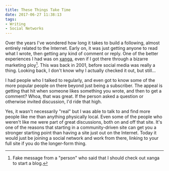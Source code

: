 ```yaml
---
title: These Things Take Time
date: 2017-06-27 11:38:13
tags:
- Writing
- Social Networks
---
```

Over the years I've wondered how long it takes to build a following, almost entirely related to the Internet. Early on, it was just getting anyone to read what I wrote, then getting any kind of comment or reply. One of the better experiences I had was on [xanga](http://www.xanga.com/), even if I got there through a bizarre marketing ploy[^1]. This was back in 2001, before social media was really a thing. Looking back, I don't know why I actually checked it out, but still...

I had people who I talked to regularly, and even got to know some of the more popular people on there beyond just being a subscriber. The appeal is getting that hit when someone likes something you wrote, and then to get a comment? Whoa, that was great. If the person asked a question or otherwise invited discussion, I'd ride that high.

Yes, it wasn't necessarily "real" but I was able to talk to and find more people like me than anything physically local. Even some of the people who weren't like me were part of great discussions, both on and off that site. It's one of the reasons that starting in a community-driven site can get you a stronger starting point than having a site just out on the Internet. Today it would just be joining a social network and work from there, linking to your full site if you do the longer-form thing.

[^1]: Fake message from a "person" who said that I should check out xanga to start a blog.
